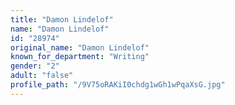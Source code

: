 ```yaml
---
title: "Damon Lindelof"
name: "Damon Lindelof"
id: "28974"
original_name: "Damon Lindelof"
known_for_department: "Writing"
gender: "2"
adult: "false"
profile_path: "/9V75oRAKiI0chdg1wGh1wPqaXsG.jpg"
---
```

